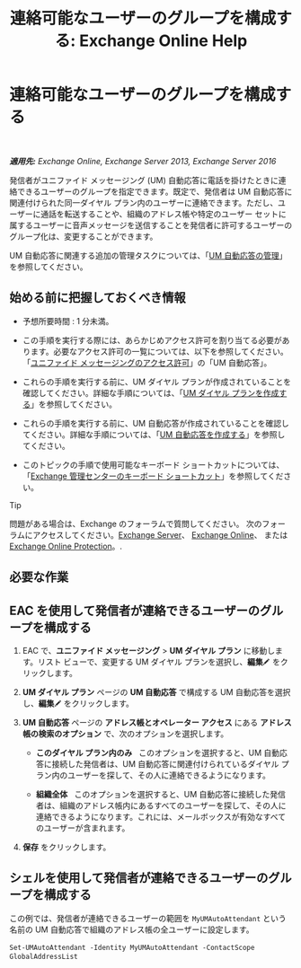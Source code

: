 ﻿---
title: '連絡可能なユーザーのグループを構成する: Exchange Online Help'
TOCTitle: 連絡可能なユーザーのグループを構成する
ms:assetid: 45d9d6d5-c9d6-4b73-8aa2-a23599a4381c
ms:mtpsurl: https://technet.microsoft.com/ja-jp/library/Ee423545(v=EXCHG.150)
ms:contentKeyID: 52057416
ms.date: 05/22/2018
mtps_version: v=EXCHG.150
ms.translationtype: HT
---

# 連絡可能なユーザーのグループを構成する

 

_**適用先:** Exchange Online, Exchange Server 2013, Exchange Server 2016_

発信者がユニファイド メッセージング (UM) 自動応答に電話を掛けたときに連絡できるユーザーのグループを指定できます。既定で、発信者は UM 自動応答に関連付けられた同一ダイヤル プラン内のユーザーに連絡できます。ただし、ユーザーに通話を転送することや、組織のアドレス帳や特定のユーザー セットに属するユーザーに音声メッセージを送信することを発信者に許可するユーザーのグループ化は、変更することができます。

UM 自動応答に関連する追加の管理タスクについては、「[UM 自動応答の管理](manage-a-um-auto-attendant-exchange-2013-help.md)」を参照してください。

## 始める前に把握しておくべき情報

  - 予想所要時間 : 1 分未満。

  - この手順を実行する際には、あらかじめアクセス許可を割り当てる必要があります。必要なアクセス許可の一覧については、以下を参照してください。「[ユニファイド メッセージングのアクセス許可](unified-messaging-permissions-exchange-2013-help.md)」の「UM 自動応答」。

  - これらの手順を実行する前に、UM ダイヤル プランが作成されていることを確認してください。詳細な手順については、「[UM ダイヤル プランを作成する](create-a-um-dial-plan-exchange-2013-help.md)」を参照してください。

  - これらの手順を実行する前に、UM 自動応答が作成されていることを確認してください。詳細な手順については、「[UM 自動応答を作成する](create-a-um-auto-attendant-exchange-2013-help.md)」を参照してください。

  - このトピックの手順で使用可能なキーボード ショートカットについては、「[Exchange 管理センターのキーボード ショートカット](keyboard-shortcuts-in-the-exchange-admin-center-exchange-online-protection-help.md)」を参照してください。


> [!TIP]
> 問題がある場合は、Exchange のフォーラムで質問してください。 次のフォーラムにアクセスしてください。<A href="https://go.microsoft.com/fwlink/p/?linkid=60612">Exchange Server</A>、 <A href="https://go.microsoft.com/fwlink/p/?linkid=267542">Exchange Online</A>、 または <A href="https://go.microsoft.com/fwlink/p/?linkid=285351">Exchange Online Protection</A>。.



## 必要な作業

## EAC を使用して発信者が連絡できるユーザーのグループを構成する

1.  EAC で、<strong>ユニファイド メッセージング</strong> \> <strong>UM ダイヤル プラン</strong> に移動します。リスト ビューで、変更する UM ダイヤル プランを選択し、<strong>編集</strong>![編集アイコン](images/Bb124582.6f53ccb2-1f13-4c02-bea0-30690e6ea71d(EXCHG.150).gif "編集アイコン") をクリックします。

2.  <strong>UM ダイヤル プラン</strong> ページの <strong>UM 自動応答</strong> で構成する UM 自動応答を選択し、<strong>編集</strong>![編集アイコン](images/Bb124582.6f53ccb2-1f13-4c02-bea0-30690e6ea71d(EXCHG.150).gif "編集アイコン") をクリックします。

3.  <strong>UM 自動応答</strong> ページの <strong>アドレス帳とオペレーター アクセス</strong> にある <strong>アドレス帳の検索のオプション</strong> で、次のオプションを選択します。
    
      - <strong>このダイヤル プラン内のみ</strong>   このオプションを選択すると、UM 自動応答に接続した発信者は、UM 自動応答に関連付けられているダイヤル プラン内のユーザーを探して、その人に連絡できるようになります。
    
      - <strong>組織全体</strong>   このオプションを選択すると、UM 自動応答に接続した発信者は、組織のアドレス帳内にあるすべてのユーザーを探して、その人に連絡できるようになります。これには、メールボックスが有効なすべてのユーザーが含まれます。

4.  <strong>保存</strong> をクリックします。

## シェルを使用して発信者が連絡できるユーザーのグループを構成する

この例では、発信者が連絡できるユーザーの範囲を `MyUMAutoAttendant` という名前の UM 自動応答で組織のアドレス帳の全ユーザーに設定します。

    Set-UMAutoAttendant -Identity MyUMAutoAttendant -ContactScope GlobalAddressList

